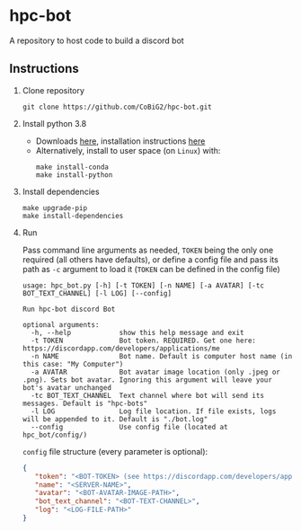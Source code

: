 # hpc-bot
A repository to host code to build a discord bot

## Instructions
1. Clone repository
    ```shell script
    git clone https://github.com/CoBiG2/hpc-bot.git
    ```
   
2. Install python 3.8
    * Downloads [here](https://www.python.org/downloads/), installation instructions [here](https://docs.python.org/3.8/using/unix.html)
    * Alternatively, install to user space (on `Linux`) with:
        ```shell script
        make install-conda
        make install-python
        ```

3. Install dependencies
    ```shell script
    make upgrade-pip
    make install-dependencies
    ```
3. Run

    Pass command line arguments as needed, `TOKEN` being the only one required (all others have defaults), 
    or define a config file and pass its path as `-c` argument to load it (`TOKEN` can be defined in the config file)
    
    ```
    usage: hpc_bot.py [-h] [-t TOKEN] [-n NAME] [-a AVATAR] [-tc BOT_TEXT_CHANNEL] [-l LOG] [--config]

    Run hpc-bot discord Bot
    
    optional arguments:
      -h, --help            show this help message and exit
      -t TOKEN              Bot token. REQUIRED. Get one here: https://discordapp.com/developers/applications/me
      -n NAME               Bot name. Default is computer host name (in this case: "My Computer")
      -a AVATAR             Bot avatar image location (only .jpeg or .png). Sets bot avatar. Ignoring this argument will leave your bot's avatar unchanged
      -tc BOT_TEXT_CHANNEL  Text channel where bot will send its messages. Default is "hpc-bots"
      -l LOG                Log file location. If file exists, logs will be appended to it. Default is "./bot.log"
      --config              Use config file (located at hpc_bot/config/)
    ```
   
   `config` file structure (every parameter is optional):
   ```json
   {
      "token": "<BOT-TOKEN> (see https://discordapp.com/developers/applications/me')",
      "name": "<SERVER-NAME>",
      "avatar": "<BOT-AVATAR-IMAGE-PATH>",
      "bot_text_channel": "<BOT-TEXT-CHANNEL>",
      "log": "<LOG-FILE-PATH>"
   }
   ```
